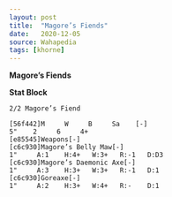 ```yaml
---
layout: post
title:  "Magore’s Fiends"
date:   2020-12-05
source: Wahapedia
tags: [khorne]
---
```


**Magore’s Fiends**

**Stat Block**
```
2/2 Magore’s Fiend
```

```
[56f442]M     W     B     Sa    [-]
5"    2     6     4+    
[e85545]Weapons[-]
[c6c930]Magore’s Belly Maw[-]
1"     A:1    H:4+   W:3+   R:-1   D:D3  
[c6c930]Magore’s Daemonic Axe[-]
1"     A:3    H:3+   W:3+   R:-1   D:1   
[c6c930]Goreaxe[-]
1"     A:2    H:3+   W:4+   R:-    D:1   
```


